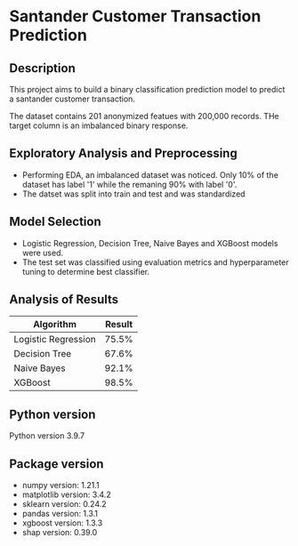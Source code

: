 # Santander Customer Transaction Prediction

## Description

This project aims to build a binary classification prediction model to predict a santander customer transaction. 

The dataset contains 201 anonymized featues with 200,000 records. THe target column is an imbalanced binary response.

## Exploratory Analysis and Preprocessing

- Performing EDA, an imbalanced dataset was noticed. Only 10% of the dataset has label '1' while the remaning 90% with label '0'.
- The datset was split into train and test and was standardized

## Model Selection

- Logistic Regression, Decision Tree, Naive Bayes and XGBoost models were used.
- The test set was classified using evaluation metrics and hyperparameter tuning to determine best classifier. 

## Analysis of Results

|Algorithm|Result|
|---------|------|
|Logistic Regression| 75.5%|
|Decision Tree|67.6%|
|Naive Bayes|92.1%|
|XGBoost|98.5%|

## Python version

Python version 3.9.7

## Package version

- numpy version: 1.21.1 
- matplotlib version: 3.4.2 
- sklearn version: 0.24.2 
- pandas version: 1.3.1 
- xgboost version: 1.3.3 
- shap version: 0.39.0
